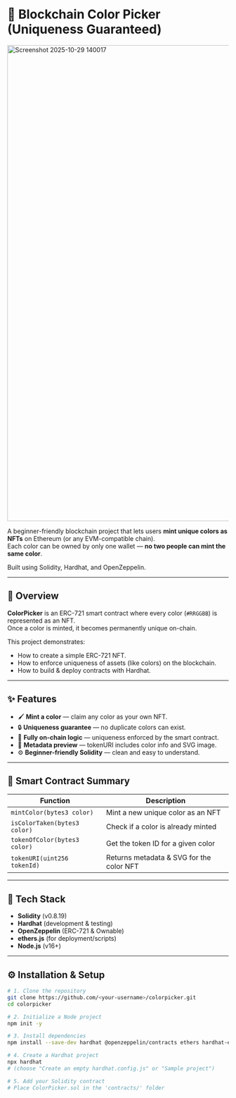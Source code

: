 # 🎨 Blockchain Color Picker (Uniqueness Guaranteed)
<img width="1920" height="1080" alt="Screenshot 2025-10-29 140017" src="https://github.com/user-attachments/assets/3fed620b-05af-4d95-8217-f733e936d895" />

A beginner-friendly blockchain project that lets users **mint unique colors as NFTs** on Ethereum (or any EVM-compatible chain).  
Each color can be owned by only one wallet — **no two people can mint the same color**.  

Built using Solidity, Hardhat, and OpenZeppelin.

---

## 🧩 Overview

**ColorPicker** is an ERC-721 smart contract where every color (`#RRGGBB`) is represented as an NFT.  
Once a color is minted, it becomes permanently unique on-chain.  

This project demonstrates:
- How to create a simple ERC-721 NFT.
- How to enforce uniqueness of assets (like colors) on the blockchain.
- How to build & deploy contracts with Hardhat.




---

## ✨ Features

- 🖌️ **Mint a color** — claim any color as your own NFT.  
- 🔒 **Uniqueness guarantee** — no duplicate colors can exist.  
- 🧠 **Fully on-chain logic** — uniqueness enforced by the smart contract.  
- 🧾 **Metadata preview** — tokenURI includes color info and SVG image.  
- ⚙️ **Beginner-friendly Solidity** — clean and easy to understand.

---

## 🧠 Smart Contract Summary

| Function | Description |
|-----------|--------------|
| `mintColor(bytes3 color)` | Mint a new unique color as an NFT |
| `isColorTaken(bytes3 color)` | Check if a color is already minted |
| `tokenOfColor(bytes3 color)` | Get the token ID for a given color |
| `tokenURI(uint256 tokenId)` | Returns metadata & SVG for the color NFT |

---

## 🧱 Tech Stack

- **Solidity** (v0.8.19)
- **Hardhat** (development & testing)
- **OpenZeppelin** (ERC-721 & Ownable)
- **ethers.js** (for deployment/scripts)
- **Node.js** (v16+)

---

## ⚙️ Installation & Setup

```bash
# 1. Clone the repository
git clone https://github.com/<your-username>/colorpicker.git
cd colorpicker

# 2. Initialize a Node project
npm init -y

# 3. Install dependencies
npm install --save-dev hardhat @openzeppelin/contracts ethers hardhat-ethers

# 4. Create a Hardhat project
npx hardhat
# (choose "Create an empty hardhat.config.js" or "Sample project")

# 5. Add your Solidity contract
# Place ColorPicker.sol in the 'contracts/' folder

